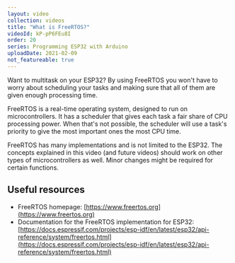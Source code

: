 ```yaml
---
layout: video
collection: videos
title: "What is FreeRTOS?"
videoId: kP-pP6FEu8I
order: 20
series: Programming ESP32 with Arduino
uploadDate: 2021-02-09
not_featureable: true
---
```


Want to multitask on your ESP32? By using FreeRTOS you won't have to worry about scheduling your tasks and making sure that all of them are given enough processing time.

FreeRTOS is a real-time operating system, designed to run on microcontrollers. It has a scheduler that gives each task a fair share of CPU processing power. When that's not possible, the scheduler will use a task's priority to give the most important ones the most CPU time.

FreeRTOS has many implementations and is not limited to the ESP32. The concepts explained in this video (and future videos) should work on other types of microcontrollers as well. Minor changes might be required for certain functions.

## Useful resources

* FreeRTOS homepage: [https://www.freertos.org](https://www.freertos.org)
* Documentation for the FreeRTOS implementation for ESP32: [https://docs.espressif.com/projects/esp-idf/en/latest/esp32/api-reference/system/freertos.html](https://docs.espressif.com/projects/esp-idf/en/latest/esp32/api-reference/system/freertos.html)

